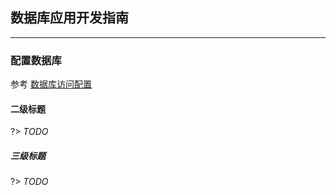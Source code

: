 ## 数据库应用开发指南 
---

### 配置数据库
参考 [数据库访问配置](/sz_framework/database/db_config.md)

#### 二级标题

?> _TODO_

##### 三级标题

?> _TODO_
